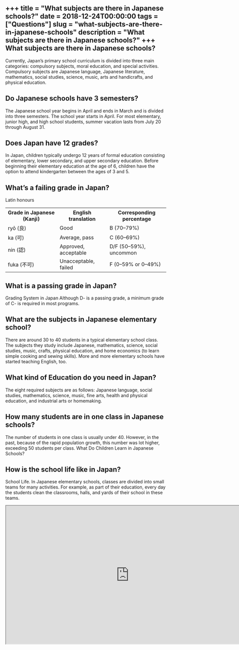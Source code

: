 +++
title = "What subjects are there in Japanese schools?"
date = 2018-12-24T00:00:00
tags = ["Questions"]
slug = "what-subjects-are-there-in-japanese-schools"
description = "What subjects are there in Japanese schools?"
+++
What subjects are there in Japanese schools?
--------------------------------------------

Currently, Japan’s primary school curriculum is divided into three main categories: compulsory subjects, moral education, and special activities. Compulsory subjects are Japanese language, Japanese literature, mathematics, social studies, science, music, arts and handicrafts, and physical education.

Do Japanese schools have 3 semesters?
-------------------------------------

The Japanese school year begins in April and ends in March and is divided into three semesters. The school year starts in April. For most elementary, junior high, and high school students, summer vacation lasts from July 20 through August 31.

Does Japan have 12 grades?
--------------------------

In Japan, children typically undergo 12 years of formal education consisting of elementary, lower secondary, and upper secondary education. Before beginning their elementary education at the age of 6, children have the option to attend kindergarten between the ages of 3 and 5.

What’s a failing grade in Japan?
--------------------------------

Latin honours

<table><tr><th>Grade in Japanese (Kanji)</th><th>English translation</th><th>Corresponding percentage</th></tr><tr><td>ryō (良)</td><td>Good</td><td>B (70–79%)</td></tr><tr><td>ka (可)</td><td>Average, pass</td><td>C (60–69%)</td></tr><tr><td>nin (認)</td><td>Approved, acceptable</td><td>D/F (50–59%), uncommon</td></tr><tr><td>fuka (不可)</td><td>Unacceptable, failed</td><td>F (0–59% or 0–49%)</td></tr></table>

What is a passing grade in Japan?
---------------------------------

Grading System in Japan Although D- is a passing grade, a minimum grade of C- is required in most programs.

What are the subjects in Japanese elementary school?
----------------------------------------------------

There are around 30 to 40 students in a typical elementary school class. The subjects they study include Japanese, mathematics, science, social studies, music, crafts, physical education, and home economics (to learn simple cooking and sewing skills). More and more elementary schools have started teaching English, too.

What kind of Education do you need in Japan?
--------------------------------------------

The eight required subjects are as follows: Japanese language, social studies, mathematics, science, music, fine arts, health and physical education, and industrial arts or homemaking.

How many students are in one class in Japanese schools?
-------------------------------------------------------

The number of students in one class is usually under 40. However, in the past, because of the rapid population growth, this number was lot higher, exceeding 50 students per class. What Do Children Learn in Japanese Schools?

How is the school life like in Japan?
-------------------------------------

School Life. In Japanese elementary schools, classes are divided into small teams for many activities. For example, as part of their education, every day the students clean the classrooms, halls, and yards of their school in these teams.

<iframe allow="accelerometer; autoplay; clipboard-write; encrypted-media; gyroscope; picture-in-picture" allowfullscreen="" class="__youtube_prefs__  epyt-is-override  no-lazyload" data-no-lazy="1" data-origheight="433" data-origwidth="770" data-skipgform_ajax_framebjll="" height="433" id="_ytid_76572" loading="lazy" src="https://www.youtube.com/embed/lliRk3FR_4M?enablejsapi=1&autoplay=0&cc_load_policy=0&cc_lang_pref=&iv_load_policy=1&loop=0&modestbranding=0&rel=1&fs=1&playsinline=0&autohide=2&theme=dark&color=red&controls=1&" title="YouTube player" width="770"></iframe>